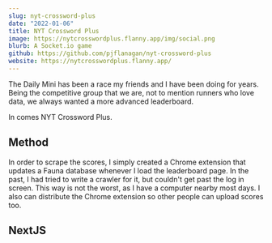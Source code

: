 ```yaml
---
slug: nyt-crossword-plus
date: "2022-01-06"
title: NYT Crossword Plus
image: https://nytcrosswordplus.flanny.app/img/social.png
blurb: A Socket.io game
github: https://github.com/pjflanagan/nyt-crossword-plus
website: https://nytcrosswordplus.flanny.app/
---
```


The Daily Mini has been a race my friends and I have been doing for years. 
Being the competitive group that we are, not to mention runners who love data, we always wanted a more advanced leaderboard.

In comes NYT Crossword Plus.

## Method

In order to scrape the scores, I simply created a Chrome extension that updates a Fauna database whenever I load the leaderboard page. In the past, I had tried to write a crawler for it, but couldn't get past the log in screen. This way is not the worst, as I have a computer nearby most days. I also can distribute the Chrome extension so other people can upload scores too.

## NextJS
